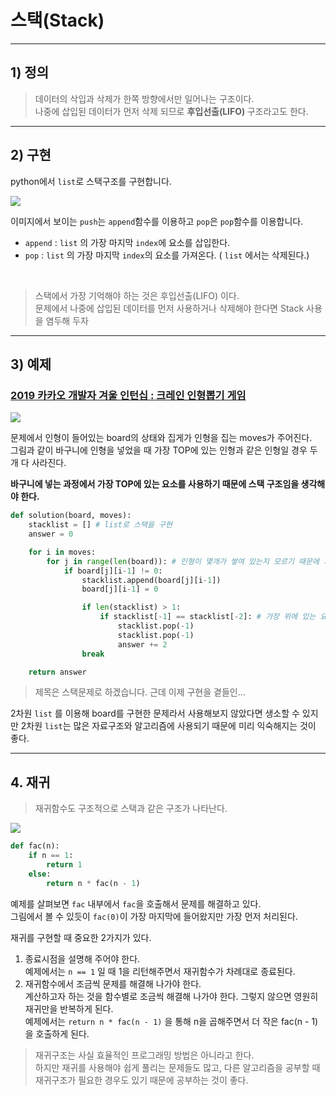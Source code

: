 # 스택(Stack)

-------------
## 1) 정의
> 데이터의 삭입과 삭제가 한쪽 방향에서만 일어나는 구조이다.   
> 나중에 삽입된 데이터가 먼저 삭제 되므로 <b> 후입선출(LIFO) </b> 구조라고도 한다.
-------------
## 2) 구현
python에서 ```list```로 스택구조를 구현합니다.  

<img src = "https://t1.daumcdn.net/cfile/tistory/2679DF3358881D3934">

이미지에서 보이는 ```push```는 ```append```함수를 이용하고 ```pop```은 ```pop```함수를 이용합니다.

- ```append``` : ```list``` 의 가장 마지막 ```index```에 요소를 삽입한다.   
- ```pop``` : ```list``` 의 가장 마지막 ```index```의 요소를 가져온다. ( ```list``` 에서는 삭제된다.)

<br>

> 스택에서 가장 기억해야 하는 것은 후입선출(LIFO) 이다.   
> 문제에서 나중에 삽입된 데이터를 먼저 사용하거나 삭제해야 한다면 Stack 사용을 염두해 두자


-----------

## 3) 예제
### [2019 카카오 개발자 겨울 인턴십 : 크레인 인형뽑기 게임](https://programmers.co.kr/learn/courses/30/lessons/64061)

<img src = "https://grepp-programmers.s3.ap-northeast-2.amazonaws.com/files/production/8569d736-091e-4771-b2d3-7a6e95a20c22/crane_game_103.gif">

문제에서 인형이 들어있는 board의 상태와 집게가 인형을 집는 moves가 주어진다.   
그림과 같이 바구니에 인형을 넣었을 때 가장 TOP에 있는 인형과 같은 인형일 경우 두개 다 사라진다.

<b> 바구니에 넣는 과정에서 가장 TOP에 있는 요소를 사용하기 때문에 스택 구조임을 생각해야 한다. </b>

```python
def solution(board, moves):
    stacklist = [] # list로 스택을 구현
    answer = 0

    for i in moves:
        for j in range(len(board)): # 인형이 몇개가 쌓여 있는지 모르기 때문에 가장 위에부터 탐색한다.
            if board[j][i-1] != 0:
                stacklist.append(board[j][i-1])
                board[j][i-1] = 0

                if len(stacklist) > 1:
                    if stacklist[-1] == stacklist[-2]: # 가장 위에 있는 요소 2개가 같다면 pop을 이용해 삭제한다.
                        stacklist.pop(-1)
                        stacklist.pop(-1)
                        answer += 2     
                break

    return answer
```
> 제목은 스택문제로 하겠습니다. 근데 이제 구현을 곁들인...

2차원 ```list``` 를 이용해 board를 구현한 문제라서 사용해보지 않았다면 생소할 수 있지만 2차원 ```list```는 많은 자료구조와 알고리즘에 사용되기 때문에 미리 익숙해지는 것이 좋다.

-------------
## 4. 재귀
> 재귀함수도 구조적으로 스택과 같은 구조가 나타난다.

<img src = "https://images.contentful.com/emmiduwd41v7/es6iZpcnnyw82Saiik8KI/611e7f8c7c9ae473fbe2434321ccf245/let-us-go-tailing-factorial.jpg">

```python
def fac(n):
    if n == 1:
        return 1
    else:
        return n * fac(n - 1)
```

예제를 살펴보면 ```fac``` 내부에서 ```fac```을 호출해서 문제를 해결하고 있다.   
그림에서 볼 수 있듯이 ```fac(0)```이 가장 마지막에 들어왔지만 가장 먼저 처리된다.
   
재귀를 구현할 때 중요한 2가지가 있다.
1. 종료시점을 설명해 주어야 한다.   
예제에서는 ```n == 1``` 일 때 1을 리턴해주면서 재귀함수가 차례대로 종료된다.
2. 재귀함수에서 조금씩 문제를 해결해 나가야 한다.    
계산하고자 하는 것을 함수별로 조금씩 해결해 나가야 한다. 그렇지 않으면 영원히 재귀만을 반복하게 된다.   
예제에서는 ```return n * fac(n - 1)``` 을 통해 n을 곱해주면서 더 작은 fac(n - 1)을 호출하게 된다.

> 재귀구조는 사실 효율적인 프로그래밍 방법은 아니라고 한다.   
> 하지만 재귀를 사용해야 쉽게 풀리는 문제들도 많고, 
> 다른 알고리즘을 공부할 때 재귀구조가 필요한 경우도 있기 때문에 공부하는 것이 좋다.